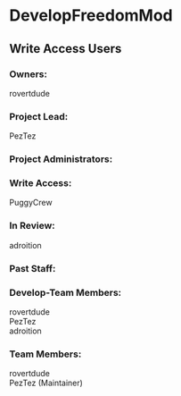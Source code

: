 # DevelopFreedomMod #  
## Write Access Users ##  
### Owners: ###  
rovertdude  

### Project Lead: ###
PezTez  

### Project Administrators: ###

### Write Access: ###  
PuggyCrew  

### In Review: ###
adroition  

### Past Staff: ###
  

### Develop-Team Members: ###
rovertdude  
PezTez  
adroition  

### Team Members: ###
rovertdude  
PezTez (Maintainer)  
